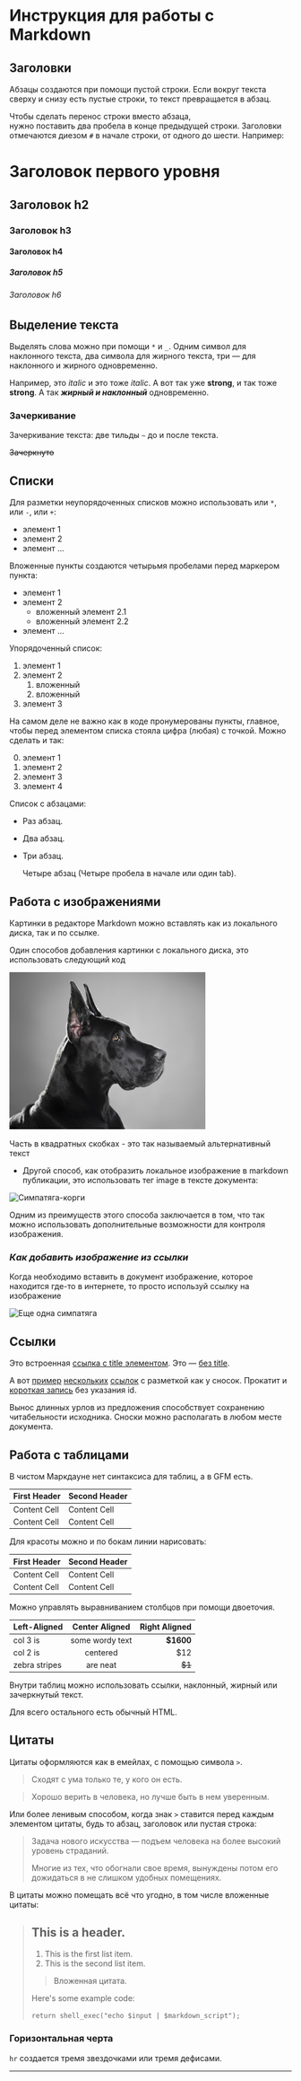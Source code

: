 # Инструкция для работы с Markdown
## Заголовки
Абзацы создаются при помощи пустой строки. Если вокруг текста сверху и снизу есть пустые строки, то текст превращается в абзац.

Чтобы сделать перенос строки вместо абзаца,  
нужно поставить два пробела в конце предыдущей строки.
Заголовки отмечаются диезом `#` в начале строки, от одного до шести. Например:

# Заголовок первого уровня #
## Заголовок h2 
### Заголовок h3
#### Заголовок h4
##### Заголовок h5
###### Заголовок h6
## Выделение текста
Выделять слова можно при помощи `*` и `_`. Одним символ для наклонного текста, два символа для жирного текста, три — для наклонного и жирного одновременно.

Например, это _italic_ и это тоже *italic*. А вот так уже __strong__, и так тоже **strong**. А так ***жирный и наклонный*** одновременно.

### Зачеркивание

Зачеркивание текста: две тильды `~` до и после текста.

~~Зачеркнуто~~
## Списки
Для разметки неупорядоченных списков можно использовать или `*`, или `-`, или `+`:

- элемент 1
- элемент 2
- элемент ...

Вложенные пункты создаются четырьмя пробелами перед маркером пункта:

* элемент 1
* элемент 2
    * вложенный элемент 2.1
    * вложенный элемент 2.2
* элемент ...

Упорядоченный список:

1. элемент 1
2. элемент 2
    1. вложенный
    2. вложенный
3. элемент 3

На самом деле не важно как в коде пронумерованы пункты, главное, чтобы перед элементом списка стояла цифра (любая) с точкой. Можно сделать и так:

0. элемент 1
0. элемент 2
0. элемент 3
0. элемент 4

Список с абзацами:

* Раз абзац. 

* Два абзац. 

* Три абзац. 

    Четыре абзац (Четыре пробела в начале или один tab).
## Работа с изображениями
Картинки в редакторе Markdown можно вставлять как из локального диска, так и по ссылке.

 Один способов добавления картинки с локального диска, это использовать следующий код

![Просто симпатичная собака](dogdog.jpg)

Часть в квадратных скобках - это так называемый альтернативный текст


* Другой способ, как отобразить локальное изображение в markdown публикации, это использовать тег image в тексте документа:

 

<image src = "dog2.jpg" alt="Симпатяга-корги"> 

Одним из преимуществ этого способа заключается в том, что так можно использовать дополнительные возможности для контроля изображения. 


 

 ###  ***Как добавить изображение из ссылки***

Когда необходимо вставить в документ изображение, которое находится где-то в интернете, то просто используй ссылку на изображение

 ![Еще одна симпатяга](https://img.gazeta.ru/files3/669/12211669/Depositphotos_55824507_l-2015-pic905-895x505-4699.jpg "Еще одна симпатяга")
## Ссылки
Это встроенная [ссылка с title элементом](http://example.com/link "Я ссылка"). Это — [без title](http://example.com/link).

А вот [пример][1] [нескольких][2] [ссылок][id] с разметкой как у сносок. Прокатит и [короткая запись][] без указания id.

[1]: http://example.com/ "Optional Title Here"
[2]: http://example.com/some
[id]: http://example.com/links (Optional Title Here)
[короткая запись]: http://example.com/short

Вынос длинных урлов из предложения способствует сохранению читабельности исходника. Сноски можно располагать в любом месте документа.

## Работа с таблицами
В чистом Маркдауне нет синтаксиса для таблиц, а в GFM есть.

First Header  | Second Header
------------- | -------------
Content Cell  | Content Cell
Content Cell  | Content Cell

Для красоты можно и по бокам линии нарисовать:

| First Header  | Second Header |
| ------------- | ------------- |
| Content Cell  | Content Cell  |
| Content Cell  | Content Cell  |

Можно управлять выравниванием столбцов при помощи двоеточия.

| Left-Aligned  | Center Aligned  | Right Aligned |
|:------------- |:---------------:| -------------:|
| col 3 is      | some wordy text |     **$1600** |
| col 2 is      | centered        |         $12   |
| zebra stripes | are neat        |        ~~$1~~ |

Внутри таблиц можно использовать ссылки, наклонный, жирный или зачеркнутый текст.

Для всего остального есть обычный HTML.

## Цитаты
Цитаты оформляются как в емейлах, с помощью символа `>`.

> Сходят с ума только те, у кого он есть.

>Хорошо верить в человека, но лучше быть в нем уверенным.



Или более ленивым способом, когда знак `>` ставится перед каждым элементом цитаты, будь то абзац, заголовок или пустая строка:

> Задача нового искусства — подъем человека на более высокий уровень страданий.
>
>
>Многие из тех, что обогнали свое время, вынуждены потом его дожидаться в не слишком удобных помещениях.



В цитаты можно помещать всё что угодно, в том числе вложенные цитаты:

> ## This is a header.
>
> 1.   This is the first list item.
> 2.   This is the second list item.
>
> > Вложенная цитата.
>
> Here's some example code:
>
>     return shell_exec("echo $input | $markdown_script");


### Горизонтальная черта

`hr` создается тремя звездочками или тремя дефисами.

***

